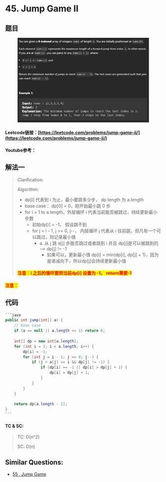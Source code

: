 # 45. Jump Game II

## 题目

<figure><img src="../../.gitbook/assets/image (10) (6).png" alt=""><figcaption></figcaption></figure>

#### Leetcode链接：[https://leetcode.com/problems/jump-game-ii/](https://leetcode.com/problems/jump-game-ii/)

#### Youtube参考：

## 解法一

> Clarification:&#x20;
>
> Algorithm:&#x20;
>
> * dp\[i] 代表到 i 为止，最小要跳多少步， dp length 为 a.length
> * base case： dp\[0] = 0，刚开始最小跳 0 步
> * for i = 1 to a.length，外层循环 i 代表当前能否被跳过，持续更新最小步数
>   * 初始dp\[i] = -1， 假设跳不到
>   * for j = i - 1, j >= 0, j--， 内层循环 j 代表从 i 往前跳，但凡有一个可以跳过，则记录最小值
>     * a. 从 j 跳 a\[j] 步能否跳过或者跳到 i 并且 dp\[j]是可以被跳到的 --> dp\[j] != -1
>       * 如果可以，更新最小值 dp\[i] = min(dp\[i], dp\[j] + 1)，因为是递减向下，所以dp\[j]会持续更新最小值
>
> #### <mark style="color:red;">注意：i 之后的循环要把当前dp\[i] 设置为 -1， return需要-1</mark>

#### <mark style="color:red;">注意：</mark>

## 代码

````java
```java
public int jump(int[] a) {
    // base case
    if (a == null || a.length <= 1) return 0;

    int[] dp = new int[a.length];
    for (int i = 1; i < a.length; i++) {
        dp[i] = -1;
        for (int j = i - 1; j >= 0; j--) {
            if (j + a[j] >= i && dp[j] != -1) {
                if (dp[i] == -1 || dp[i] > dp[j] + 1) {
                    dp[i] = dp[j] + 1;
                }
            }
        }
    }

    return dp[a.length - 1];
}
```
````

#### TC & SC:&#x20;

> TC: O(n^2)
>
> SC: O(n)

## **Similar Questions:**&#x20;

* [55 . Jump Game](../../75-solutions/dp/55.-jump-game.md)
